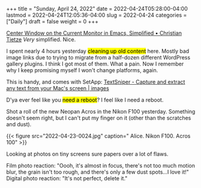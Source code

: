 +++
title = "Sunday, April 24, 2022"
date = 2022-04-24T05:28:00-04:00
lastmod = 2022-04-24T12:05:36-04:00
slug = 2022-04-24
categories = ["Daily"]
draft = false
weight = 0
+++

[Center Window on the Current Monitor in Emacs, Simplified • Christian Tietze](https://christiantietze.de/posts/2022/04/emacs-center-window-current-monitor-simplified/) _Very_ simplified. Nice.

I spent nearly 4 hours yesterday <mark>cleaning up old content</mark> here. Mostly bad image links due to trying to migrate from a half-dozen different WordPress gallery plugins. I think I got most of them. What a pain. Now I remember why I keep promising myself I won't change platforms, again.

This is handy, and comes with SetApp: [TextSniper - Capture and extract any text from your Mac's screen | images](https://textsniper.app/?ref=christiantietze)

D'ya ever feel like you <mark>need a reboot</mark>? I feel like I need a reboot.

Shot a roll of the new Neopan Acros in the Nikon F100 yesterday. Something doesn't seem right, but I can't put my finger on it (other than the scratches and dust).

{{< figure src="2022-04-23-0024.jpg" caption=" Alice. Nikon F100. Acros 100" >}}

Looking at photos on tiny screens sure papers over a lot of flaws.

Film photo reaction: "Oooh, it's almost in focus, there's not too much motion blur, the grain isn't too rough, and there's only a few dust spots...I love it!"
Digital photo reaction: "It's not perfect, delete it."

[//]: # "Exported with love from a post written in Org mode"
[//]: # "- https://github.com/kaushalmodi/ox-hugo"
